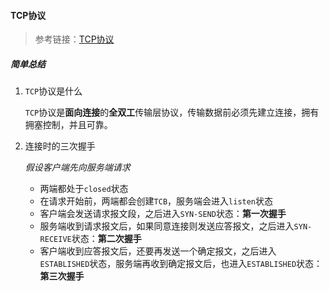 #### TCP协议

> 参考链接：[TCP协议](https://juejin.im/book/5bdc715fe51d454e755f75ef/section/5c447392e51d45524b02eaf5)

##### 简单总结

1. `TCP`协议是什么

   `TCP`协议是**面向连接**的**全双工**传输层协议，传输数据前必须先建立连接，拥有拥塞控制，并且可靠。

2. 连接时的三次握手

   *假设客户端先向服务端请求*
   - 两端都处于`closed`状态
   - 在请求开始前，两端都会创建`TCB`，服务端会进入`listen`状态
   - 客户端会发送请求报文段，之后进入`SYN-SEND`状态：**第一次握手**
   - 服务端收到请求报文后，如果同意连接则发送应答报文，之后进入`SYN-RECEIVE`状态：**第二次握手**
   - 客户端收到应答报文后，还要再发送一个确定报文，之后进入`ESTABLISHED`状态，服务端再收到确定报文后，也进入`ESTABLISHED`状态：**第三次握手**